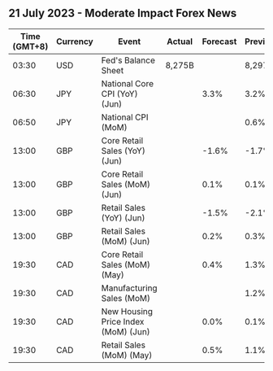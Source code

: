 ## 21 July 2023 - Moderate Impact Forex News

| Time (GMT+8) | Currency | Event | Actual | Forecast | Previous |
|------|----------|-------|--------|----------|----------|
| 03:30 | USD | Fed's Balance Sheet | 8,275B |  | 8,297B |
| 06:30 | JPY | National Core CPI (YoY) (Jun) |  | 3.3% | 3.2% |
| 06:50 | JPY | National CPI (MoM) |  |  | 0.6% |
| 13:00 | GBP | Core Retail Sales (YoY) (Jun) |  | -1.6% | -1.7% |
| 13:00 | GBP | Core Retail Sales (MoM) (Jun) |  | 0.1% | 0.1% |
| 13:00 | GBP | Retail Sales (YoY) (Jun) |  | -1.5% | -2.1% |
| 13:00 | GBP | Retail Sales (MoM) (Jun) |  | 0.2% | 0.3% |
| 19:30 | CAD | Core Retail Sales (MoM) (May) |  | 0.4% | 1.3% |
| 19:30 | CAD | Manufacturing Sales (MoM) |  |  | 1.2% |
| 19:30 | CAD | New Housing Price Index (MoM) (Jun) |  | 0.0% | 0.1% |
| 19:30 | CAD | Retail Sales (MoM) (May) |  | 0.5% | 1.1% |
